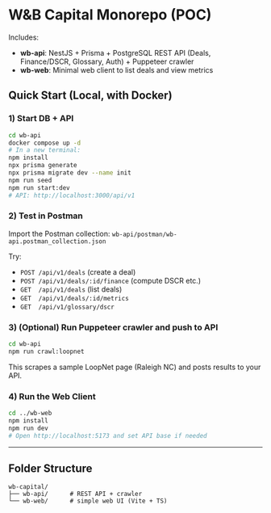 
# W&B Capital Monorepo (POC)
Includes:
- **wb-api**: NestJS + Prisma + PostgreSQL REST API (Deals, Finance/DSCR, Glossary, Auth) + Puppeteer crawler
- **wb-web**: Minimal web client to list deals and view metrics

## Quick Start (Local, with Docker)

### 1) Start DB + API
```bash
cd wb-api
docker compose up -d
# In a new terminal:
npm install
npx prisma generate
npx prisma migrate dev --name init
npm run seed
npm run start:dev
# API: http://localhost:3000/api/v1
```

### 2) Test in Postman
Import the Postman collection: `wb-api/postman/wb-api.postman_collection.json`

Try:
- `POST /api/v1/deals` (create a deal)
- `POST /api/v1/deals/:id/finance` (compute DSCR etc.)
- `GET  /api/v1/deals` (list deals)
- `GET  /api/v1/deals/:id/metrics`
- `GET  /api/v1/glossary/dscr`

### 3) (Optional) Run Puppeteer crawler and push to API
```bash
cd wb-api
npm run crawl:loopnet
```
This scrapes a sample LoopNet page (Raleigh NC) and posts results to your API.

### 4) Run the Web Client
```bash
cd ../wb-web
npm install
npm run dev
# Open http://localhost:5173 and set API base if needed
```

---

## Folder Structure
```
wb-capital/
├── wb-api/      # REST API + crawler
└── wb-web/      # simple web UI (Vite + TS)
```
